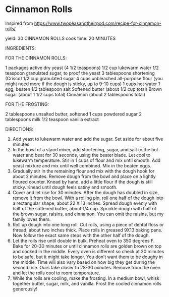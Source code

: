 # Cinnamon Rolls

Inspired from https://www.twopeasandtheirpod.com/recipe-for-cinnamon-rolls/

yield: 30 CINNAMON ROLLS cook time: 20 MINUTES

INGREDIENTS:

FOR THE CINNAMON ROLLS:

1 packages active dry yeast (4 1/2 teaspoons)
1/2 cup lukewarm water
1/2 teaspoon granulated sugar, to proof the yeast
3 tablespoons shortening (Crisco)
1/2 cup granulated sugar
4 cups unbleached all-purpose flour (you might need more if the dough is sticky, up to 9-10 cups)
1 cups hot water
1 egg, beaten
1/2 tablespoon salt
Softened butter (about 1/2 cup total)
Brown sugar (about 1 1/2 cups total)
Cinnamon (about 2 tablespoons total)

FOR THE FROSTING:

2 tablespoons unsalted butter, softened
1 cups powdered sugar
2 tablespoons milk
1/2 teaspoon vanilla extract


DIRECTIONS:

1. Add yeast to lukewarm water and add the sugar. Set aside for about five minutes.
2. In the bowl of a stand mixer, add shortening, sugar, and salt to the hot water and beat for 30 seconds, using the beater blade. Let cool to lukewarm temperature. Stir in 1 cups of flour and mix until smooth. Add yeast mixture and mix until well combined. Mix in the beaten eggs.
3. Gradually stir in the remaining flour and mix with the dough hook for about 2 minutes. Remove dough from the bowl and place on a lightly floured counter. Knead by hand, add a little flour if the dough is still sticky. Knead until dough feels satiny and smooth.
4. Cover and let rise for 30 minutes. After the dough has doubled in size, remove it from the bowl. With a rolling pin, roll one half of the dough into a rectangular shape, about 22 X 13 inches. Spread dough evenly with half of the softened butter, about 1/4 cup. Sprinkle dough with half of the brown sugar, raisins, and cinnamon. You can omit the raisins, but my family loves them.
5. Roll up dough into one long roll. Cut rolls, using a piece of dental floss or thread, about two inches thick. Place rolls in greased 9X13 baking pans. Now follow the exact same steps with the other half of the dough.
6. Let the rolls rise until double in bulk. Preheat oven to 350 degrees F. Bake for 20-30 minutes or until cinnamon rolls are golden brown on top and cooked in the middle. Every oven is different so check at 20 minutes to be safe, but it might take longer. You don’t want them to be doughy in the middle. Time will also vary based on how big they get during the second rise. Ours take closer to 28-30 minutes. Remove from the oven and let the rolls cool to room temperature.
7. While the rolls are cooling, make the frosting. In a medium bowl, whisk together butter, sugar, milk, and vanilla. Frost the cooled cinnamon rolls generously!